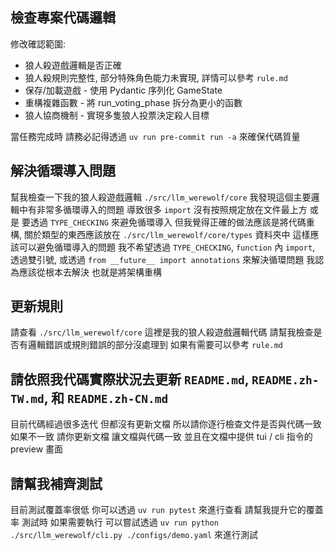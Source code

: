 ## 檢查專案代碼邏輯

修改確認範圍:

- 狼人殺遊戲邏輯是否正確
- 狼人殺規則完整性, 部分特殊角色能力未實現, 詳情可以參考 `rule.md`
- 保存/加載遊戲 - 使用 Pydantic 序列化 GameState
- 重構複雜函數 - 將 run_voting_phase 拆分為更小的函數
- 狼人協商機制 - 實現多隻狼人投票決定殺人目標

當任務完成時 請務必記得透過 `uv run pre-commit run -a` 來確保代碼質量

## 解決循環導入問題

幫我檢查一下我的狼人殺遊戲邏輯 `./src/llm_werewolf/core`
我發現這個主要邏輯中有非常多循環導入的問題 導致很多 `import` 沒有按照規定放在文件最上方 或是 要透過 `TYPE_CHECKING` 來避免循環導入
但我覺得正確的做法應該是將代碼重構, 關於類型的東西應該放在 `./src/llm_werewolf/core/types` 資料夾中
這樣應該可以避免循環導入的問題
我不希望透過 `TYPE_CHECKING`, `function` 內 `import`, 透過雙引號, 或透過 `from __future__ import annotations` 來解決循環問題
我認為應該從根本去解決 也就是將架構重構

## 更新規則

請查看 `./src/llm_werewolf/core` 這裡是我的狼人殺遊戲邏輯代碼
請幫我檢查是否有邏輯錯誤或規則錯誤的部分沒處理到
如果有需要可以參考 `rule.md`

## 請依照我代碼實際狀況去更新 `README.md`, `README.zh-TW.md`, 和 `README.zh-CN.md`

目前代碼經過很多迭代 但都沒有更新文檔 所以請你逐行檢查文件是否與代碼一致
如果不一致 請你更新文檔 讓文檔與代碼一致
並且在文檔中提供 tui / cli 指令的 preview 畫面

## 請幫我補齊測試

目前測試覆蓋率很低
你可以透過 `uv run pytest` 來進行查看
請幫我提升它的覆蓋率
測試時 如果需要執行 可以嘗試透過 `uv run python ./src/llm_werewolf/cli.py ./configs/demo.yaml` 來進行測試
